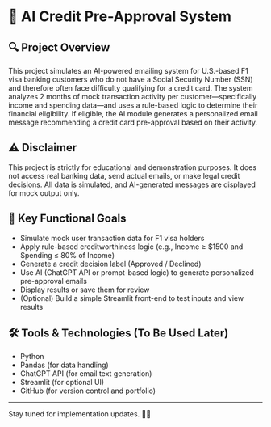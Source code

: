 # 📌 AI Credit Pre-Approval System

## 🔍 Project Overview

This project simulates an AI-powered emailing system for U.S.-based F1 visa banking customers who do not have a Social Security Number (SSN) and therefore often face difficulty qualifying for a credit card. The system analyzes 2 months of mock transaction activity per customer—specifically income and spending data—and uses a rule-based logic to determine their financial eligibility. If eligible, the AI module generates a personalized email message recommending a credit card pre-approval based on their activity.

## ⚠️ Disclaimer

This project is strictly for educational and demonstration purposes. It does not access real banking data, send actual emails, or make legal credit decisions. All data is simulated, and AI-generated messages are displayed for mock output only.

## 🎯 Key Functional Goals

- Simulate mock user transaction data for F1 visa holders
- Apply rule-based creditworthiness logic (e.g., Income ≥ $1500 and Spending ≤ 80% of Income)
- Generate a credit decision label (Approved / Declined)
- Use AI (ChatGPT API or prompt-based logic) to generate personalized pre-approval emails
- Display results or save them for review
- (Optional) Build a simple Streamlit front-end to test inputs and view results

## 🛠️ Tools & Technologies (To Be Used Later)

- Python
- Pandas (for data handling)
- ChatGPT API (for email text generation)
- Streamlit (for optional UI)
- GitHub (for version control and portfolio)

---

Stay tuned for implementation updates. 👨‍💻
